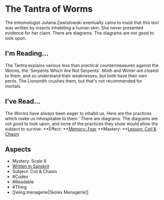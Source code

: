 # The Tantra of Worms
The entomologist Juliana Zawistowski eventually came to insist that this text was written by insects inhabiting a human skin. She never presented evidence for her claim. There are diagrams. The diagrams are not good to look upon.
## I'm Reading...
The Tantra explains various less than practical countermeasures against the Worms, the 'Serpents Which Are Not Serpents'. Moth and Winter are closest to them, and so understand their weaknesses, but both have their own perils. The Lionsmith crushes them, but that's not recommended for mortals.
## I've Read...
The Worms have always been eager to inhabit us. Here are the practices which make us inhospitable to them.' There are diagrams. The diagrams are not good to look upon, and none of the practices they show would allow the subject to survive.
**Effect: **[Memory: Fear](https://uadaf.theevilroot.xyz/rowenarium/element/mem.fear)
**Mastery: **[Lesson: Coil & Chasm](https://uadaf.theevilroot.xyz/rowenarium/element/x.coil.chasm)
## Aspects
- Mystery: Scale 8
- [Written in Sanskrit](https://uadaf.theevilroot.xyz/rowenarium/element/w.sanskrit)
- Subject: Coil & Chasm
- #Codex
- #Readable
- #Thing
- [[wing.menagerie|Skolex Menagerie]]